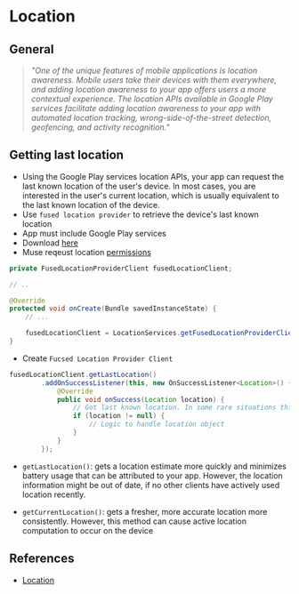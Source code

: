 # Location

## General

> *"One of the unique features of mobile applications is location awareness. Mobile users take their devices with them everywhere, and adding location awareness to your app offers users a more contextual experience. The location APIs available in Google Play services facilitate adding location awareness to your app with automated location tracking, wrong-side-of-the-street detection, geofencing, and activity recognition."*

## Getting last location

- Using the Google Play services location APIs, your app can request the last known location of the user's device. In most cases, you are interested in the user's current location, which is usually equivalent to the last known location of the device.
- Use `fused location provider` to retrieve the device's last known location
- App must include Google Play services
- Download [here](https://developer.android.com/studio/intro/update)
- Muse reqeust location [permissions](https://developer.android.com/training/location/permissions)

```java
private FusedLocationProviderClient fusedLocationClient;

// ..

@Override
protected void onCreate(Bundle savedInstanceState) {
    // ...

    fusedLocationClient = LocationServices.getFusedLocationProviderClient(this);
}
```

- Create `Fucsed Location Provider Client`

```java
fusedLocationClient.getLastLocation()
        .addOnSuccessListener(this, new OnSuccessListener<Location>() {
            @Override
            public void onSuccess(Location location) {
                // Got last known location. In some rare situations this can be null.
                if (location != null) {
                    // Logic to handle location object
                }
            }
        });
```

- `getLastLocation()`: gets a location estimate more quickly and minimizes battery usage that can be attributed to your app. However, the location information might be out of date, if no other clients have actively used location recently.

- `getCurrentLocation()`: gets a fresher, more accurate location more consistently. However, this method can cause active location computation to occur on the device

## References

- [Location](https://developer.android.com/training/location/retrieve-current)